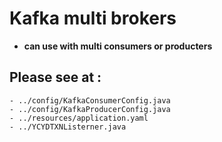 # Kafka multi brokers 
- **can use with multi consumers or producters**

## Please see at :
````
- ../config/KafkaConsumerConfig.java
- ../config/KafkaProducerConfig.java
- ../resources/application.yaml
- ../YCYDTXNListerner.java
````